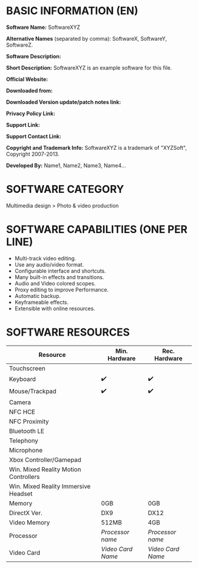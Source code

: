 BASIC INFORMATION (EN)
=======================================

<!-- THE VERY NAME OF THE APP -->
**Software Name:** SoftwareXYZ

<!-- NAMES THAT THE SOFTWARE MAY BE CALLED, LIKE ABBREVIATIONS AND POSSIBLE TAGS -->
**Alternative Names** (separated by comma): SoftwareX, SoftwareY, SoftwareZ.

<!-- THIS MUST BE AS CLOSE AS THE ORIGINAL WEBSITE STATES. MAY HAVE A FEW ADDITIONS -->
**Software Description:** 

<!-- A BRIEF DESCRIPTION OF THE SOFTWARE IN FEW WORDS -->
**Short Description:** SoftwareXYZ is an example software for this file.

<!-- THE OFFICIAL WEBSITE OR GITHUB REPOSITORY, BOTH WORK HERE -->
**Official Website:** 

<!-- THE LINK TO THE SAFEST PLACE TO DOWNLOAD THE SOFTWARE -->
**Downloaded from:** 

<!-- THE LINK TO THE PATCH NOTES OF THE VERSION YOU POINTED JUST ABOVE -->
**Downloaded Version update/patch notes link:** 

<!-- THIS ONE MAY BE HARD TO FIND, BUT USUALLY IF THERE'S A FILE ON A GIT REPOSITORY TALKING ABOUT LICENSES AND SUCH, THE POLICY MAY BE THERE TOO -->
**Privacy Policy Link:** 

<!-- A LINK WHERE THE USER CAN GET SOME HELP, MAY BE AN EMAIL OR A LINK TO A WIKI OR Q/A PAGE -->
**Support Link:** 

<!-- THIS MUST BE THE LINK TO GET IN TOUCH WITH SOMEONE, MAY BE A FORUM, AN EMAIL OR A CONTACT FORM -->
**Support Contact Link:** 

<!-- INFO ABOUT COPYRIGHT AND TRADEMARK, IF APPLICABLE -->
**Copyright and Trademark Info:** SoftwareXYZ is a trademark of "XYZSoft", Copyright 2007-2013.

<!-- NAME OF THE ORIGINAL DEVELOPERS, ORGANIZATION OR MAIN CONTRIBUTORS -->
**Developed By:** Name1, Name2, Name3, Name4...


SOFTWARE CATEGORY
=======================================
<!-- THERE'S A LOT OF CATEGORIES ON MICROSOFT STORE, IF YOU ARE NOT AWARE, YOU CAN TRY TO GET AS CLOSE AS POSSIBLE, WE WILL FIGURE IT OUT -->
‪Multimedia design > Photo & video production‬


SOFTWARE CAPABILITIES (ONE PER LINE)
=======================================
<!-- BASICALLY, LIST WHAT THE APP CAN DO HERE, FOLLOWING A LIST ORDER -->

- Multi-track video editing.
- Use any audio/video format.
- Configurable interface and shortcuts.
- Many built-in effects and transitions.
- Audio and Video colored scopes.
- Proxy editing to improve Performance.
- Automatic backup.
- Keyframeable effects.
- Extensible with online resources.


SOFTWARE RESOURCES
=======================================
<!-- THESE ARE THE REQUIREMENTS TO RUN THE SOFTWARE PROPERLY -->

| Resource       | Min. Hardware | Rec. Hardware |
| -------------- | ------------- | ------------- |
| Touchscreen    |               |               |
| Keyboard       | ✔️           | ✔️           |
| Mouse/Trackpad | ✔️           | ✔️           |
| Camera         |               |               |
| NFC HCE        |               |               |
| NFC Proximity  |               |               |
| Bluetooth LE   |               |               |
| Telephony      |               |               |
| Microphone     |               |               |
| Xbox Controller/Gamepad |               |               |
| Win. Mixed Reality Motion Controllers |               |               |
| Win. Mixed Reality Immersive Headset |               |               |
| Memory         | 0GB           | 0GB           |
| DirectX Ver.   | DX9           | DX12          |
| Video Memory   | 512MB         | 4GB           |
| Processor      | *Processor name* | *Processor name* |
| Video Card     | *Video Card Name* | *Video Card Name* |
